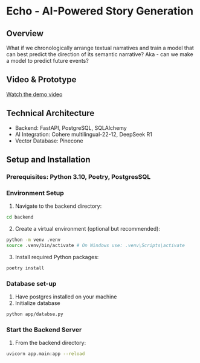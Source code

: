# Echo - AI-Powered Story Generation

## Overview
What if we chronologically arrange textual narratives and train a model that can best predict the direction of its semantic narrative? Aka - can we make a model to predict future events?

## Video & Prototype
[Watch the demo video](https://www.loom.com/embed/adaaaf3ed7914ae690c54d4213e0909f?sid=5d0b8337-03c0-4437-831c-1be7300f4e2c)


## Technical Architecture
- Backend: FastAPI, PostgreSQL, SQLAlchemy
- AI Integration: Cohere multilingual-22-12, DeepSeek R1
- Vector Database: Pinecone


## Setup and Installation
### Prerequisites: Python 3.10, Poetry, PostgresSQL
### Environment Setup
1. Navigate to the backend directory:
```bash
cd backend
```
2. Create a virtual environment (optional but recommended):
```bash
python -m venv .venv
source .venv/bin/activate # On Windows use: .venv\Scripts\activate
```
3. Install required Python packages:
```bash
poetry install
```
### Database set-up
1. Have postgres installed on your machine
2. Initialize database
```bash
python app/databse.py
```
### Start the Backend Server
1. From the backend directory:
```bash
uvicorn app.main:app --reload
```
